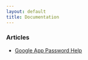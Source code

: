 ```yaml
---
layout: default
title: Documentation
---
```


### Articles

- [Google App Password Help](https://headwinds.github.io/headwinds/docs/articles/google_app_password_help)